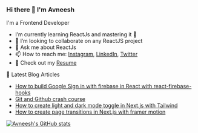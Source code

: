 ### Hi there 👋  I'm Avneesh
I'm a Frontend  Developer

<!--
**avneesh0612/avneesh0612** is a ✨ _special_ ✨ repository because its `README.md` (this file) appears on your GitHub profile.

Here are some ideas to get you started:

- 🔭 I’m currently working on ...
- 🌱 I’m currently learning ...
- 👯 I’m looking to collaborate on ...
- 🤔 I’m looking for help with ...
- 💬 Ask me about ...
- 📫 How to reach me: ...
- 😄 Pronouns: ...
- ⚡ Fun fact: ...
-->
* I’m currently learning ReactJs and mastering it 💪
* 👯 I’m looking to collaborate on any ReactJS project
* 💬 Ask me about ReactJs
* 📫 How to reach me: [Instagram](https://www.instagram.com/avneesh__agarwal/ "Avneesh's Instagram"), [LinkedIn](https://www.linkedin.com/in/avneesh-agarwal-78312b20a/ "Avneesh's LinkedIn"), [Twitter](https://twitter.com/AvneeshAgarwa12 "Avneesh's Twitter")
* 🧠 Check out my [Resume](https://avneeshresume.netlify.app/ "Avneesh's Portoflio")

📘 Latest Blog Articles
* [How to build Google Sign in with firebase in React with react-firebase-hooks](https://avneeshagarwal0612.medium.com/how-to-build-google-sign-in-with-firebase-in-react-with-react-firebase-hooks-c327c80db25d "How to build Google Sign in with firebase in React with react-firebase-hooks")
* [Git and Github crash course](https://avneeshagarwal.medium.com/git-and-github-crash-course-b44f4885ff66 "Git and Github crash course")
* [How to create light and dark mode toggle in Next.js with Tailwind](https://avneeshagarwal.medium.com/how-to-create-light-and-dark-mode-toggle-in-next-js-with-tailwind-61e67518fd2d "How to create light and dark mode toggle in Next.js with Tailwind")
* [How to create page transitions in Next.js with framer motion](https://avneeshagarwal.medium.com/how-to-create-page-transitions-in-next-js-with-framer-motion-47642c462c62 "How to create page transitions in Next.js with framer motion")

[![Avneesh's GitHub stats](https://github-readme-stats.vercel.app/api?username=avneesh0612&theme=radical)](https://github.com/avneesh0612/&show_icons=true&theme=merko)

